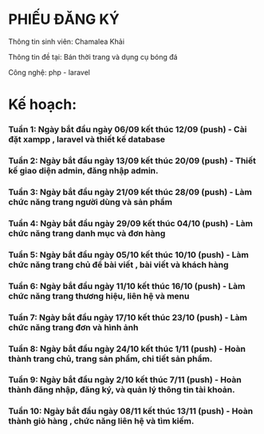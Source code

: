 # PHIẾU ĐĂNG KÝ

Thông tin sinh viên: Chamalea Khải

Thông tin đề tại: Bán thời trang và dụng cụ bóng đá

Công nghệ: php - laravel

# Kế hoạch: 

### Tuần 1: Ngày bắt đầu ngày 06/09 kết thúc 12/09 (push) - Cài đặt xampp , laravel và thiết kế database
### Tuần 2: Ngày bắt đầu ngày 13/09 kết thúc 20/09 (push) - Thiết kế giao diện admin, đăng nhập admin.
### Tuần 3: Ngày bắt đầu ngày 21/09 kết thúc 28/09 (push) - Làm chức năng trang người dùng và sản phẩm
### Tuần 4: Ngày bắt đầu ngày 29/09 kết thúc 04/10 (push) - Làm chức năng trang danh mục và đơn hàng
### Tuần 5: Ngày bắt đầu ngày 05/10 kết thúc 10/10 (push) - Làm chức năng trang chủ đề bài viết , bài viết và khách hàng
### Tuần 6: Ngày bắt đầu ngày 11/10 kết thúc 16/10 (push) - Làm chức năng trang thương hiệu, liên hệ và menu
### Tuần 7: Ngày bắt đầu ngày 17/10 kết thúc 23/10 (push) - Làm chức năng trang đơn và hình ảnh
### Tuần 8: Ngày bắt đầu ngày 24/10 kết thúc 1/11 (push) - Hoàn thành trang chủ, trang sản phẩm, chi tiết sản phẩm.
### Tuần 9: Ngày bắt đầu ngày 2/10 kết thúc 7/11 (push) -   Hoàn thành đăng nhập, đăng ký, và quản lý thông tin tài khoản.
### Tuần 10: Ngày bắt đầu ngày 08/11 kết thúc 13/11 (push) - Hoàn thành  giỏ hàng , chức năng liên hệ và tìm kiếm.

